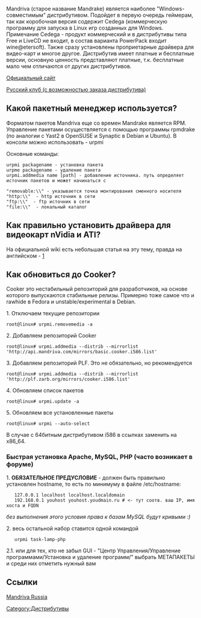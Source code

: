 Mandriva (старое название Mandrake) является наиболее
"Windows-совместимым" дистрибутивом. Подойдет в первую очередь
геймерам, так как коробочная версия содержит Cedega (коммерческую
программу для запуска в Linux игр созданных для Windows.
Примечание Cedega - продукт коммерческий и в дистрибутивы типа
Free и LiveCD не входит, в состав варианта PowerPack входит
wine@etersoft). Также сразу установлены проприетарные драйвера для
видео-карт и многое другое. Дистрибутив имеет платные и бесплатные
версии, основную ценность представляют платные, т.к. бесплатные мало
чем отличаются от других дистрибутивов.

[Официальный сайт](http://mandriva.com/)

[Русский клуб (с возможностью заказа
дистрибутива)](http://www.mdv-club.ru/)

## Какой пакетный менеджер используется?

Форматом пакетов Mandriva еще со времен Mandrake является RPM.
Управление пакетами осуществляется с помощью программы
rpmdrake (по аналогии с Yast2 в OpenSUSE и Synaptic в Debian и Ubuntu).
В консоли можно использовать - urpmi

Основные команды:

    urpmi packagename - установка пакета
    urpme packagename - удаление пакета
    urpmi.addmedia name [path] - добавление источника. путь определяет источник пакетов и может начинаться с
     
    "removable:\\" - указывается точка монтирования сменного носителя
    "http:\\"  - http источник в сети
    "ftp:\\"  - ftp источник в сети
    "file:\\"  - локальный каталог

## Как правильно установить драйвера для видеокарт nVidia и ATI?

На официальной wiki есть небольшая статья на эту тему, правда на
английском -
[1](http://wiki.mandriva.com/en/Installing_proprietary_video_card_drivers)

## Как обновиться до Cooker?

Cooker это нестабильный репозиторий для разработчиков, на основе
которого выпускаются стабильные релизы. Примерно тоже самое что
и rawhide в Fedora и unstable/experimental в Debian.

1\. Отключаем текущие репозитории

    root@linux# urpmi.removemedia -a

2\. Добавляем репозиторий Cooker

    root@linux# urpmi.addmedia --distrib --mirrorlist 'http://api.mandriva.com/mirrors/basic.cooker.i586.list'

3\. Добавляем репозиторий PLF. Это не обязательно, но рекомендуется

    root@linux# urpmi.addmedia --distrib --mirrorlist 'http://plf.zarb.org/mirrors/cooker.i586.list'

4\. Обновляем список пакетов

    root@linux# urpmi.update -a

5\. Обновляем все установленные пакеты

    root@linux# urpmi --auto-select

В случае с 64битным дистрибутивом i586 в ссылках заменить на x86\_64.

### Быстрая установка Apache, MySQL, PHP (часто возникает в форуме)

1\. **ОБЯЗАТЕЛЬНОЕ ПРЕДУСЛОВИЕ** - должен быть правильно установлен
hostname, то есть по минимуму в файле /etc/hostname:

``` 
   127.0.0.1 localhost localhost.localdomain
   192.168.0.1 youhost youhost.youdmain.ru # <- тут соотв. ваш IP, имя хоста и FQDN
```

*без выполнения этого условия права к базам MySQL будут кривыми :)*

2\. весь остальной набор ставится одной командой

``` 
   urpmi task-lamp-php
```

2.1. или для тех, кто не забыл GUI - "Центр Управления/Управление
программами/Установка и удаление программ/" выбрать МЕТАПАКЕТЫ и
среди них отметить нужный вам

## Ссылки

[Mandriva Russia](http://mandriva.ru)

[Category:Дистрибутивы](Category:Дистрибутивы "wikilink")
